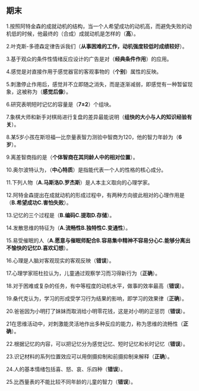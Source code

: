 ## 期末

1.按照阿特金森的成就动机的结构，当一个人希望成功的动机高，而避免失败的动机低的时候，他最终的（合成）成就动机是怎样的（**高**）。

2.叶克斯-多德森定律告诉我们（**从事困难的工作，动机强度较低时成绩较好**）。

3.基于观众的条件性情绪反应设计的广告是对（**经典条件作用**）的应用。

4.感觉是对直接作用于感觉器官的客观事物的（**个别**）属性的反映。

5.刺激停止作用后，感觉并不立即随之消失，而是逐渐减弱，即感觉有一种暂留现象，这被称为（**感觉后像**）。

6.研究表明短时记忆的容量是（**7±2**）个组块。

7.象棋大师和新手对棋局进行复盘的差异最能说明（**组快的大小与人的知识经验有关**）。

8.某5岁小孩在斯坦福—比奈量表智力测验中智商为120，他的智力年龄为（**6岁**）。

9.离差智商指的是（**个体智商在其同龄人中的相对位置**）。

10.奥尔波特认为，（**中心特质**）是指能代表一个人的性格的核心成分。

11.下列人物（**A.马斯洛D.罗杰斯**）是人本主义取向的心理学家。

12.阿特金森提出在成就动机的形成过程中，有两种方向彼此相对的心理作用是（**B.希望成功C.害怕失败**）。

13.记忆的三个过程是（**B.编码C.提取D.存储**）。

14.发散思维的特征为（**A.流畅性B.独特性C.变通性**）。

15.易受催眠的人（**A.愿意与催眠师配合B.容易集中精神不容易分心C.能够分离出不愉快的记忆D.喜欢幻想**）。

16.心理是人脑对客观现实的客观反映（**错误**）。

17.心理学家班杜拉认为，儿童通过观察学习而习得新行为（**正确**）。

18.对于困难或复杂的任务，有中等程度的动机水平，做事的效率最高（**错误**）。

19.桑代克认为，学习的形成受学习行为结果的影响，即学习的效果律（**正确**）。

20.爸爸因为小明打了妹妹而取消给小明零花钱，这是对小明的正惩罚（**错误**）。

21在思维活动中，对刺激能灵活地作出多种反应的能力，称为思维的流畅性（**正确**）。

22.根据记忆的内容，可以把记忆分为感觉记忆、短时记忆和长时记忆（**错误**）。

23.识记材料的系列位置效应可以用倒摄抑制和前摄抑制来解释（**正确**）。

24.人的基本情绪包括喜、怒、哀、乐四种（**错误**）。

25.比西量表的不能比较不同年龄的儿童的智力（**错误**）。












